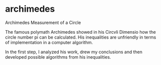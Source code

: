 # archimedes
Archimedes Measurement of a Circle

The famous polymath Archimedes showed in his Circvli Dimensio how the circle number pi can be calculated. His inequalities are unfriendly in terms of implementation in a computer algorithm. 

In the first step, I analyzed his work, drew my conclusions and then developed possible algorithms from his inequalities.
